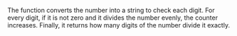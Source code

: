 The function converts the number into a string to check each digit. For every digit, if it is not zero and it divides the number evenly, the counter increases. Finally, it returns how many digits of the number divide it exactly.